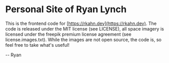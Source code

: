 # Personal Site of Ryan Lynch

This is the frontend code for [https://rkahn.dev](https://rkahn.dev). The code is released under the MIT license (see LICENSE), all space imagery is licensed under the freepik premium license agreement (see license.images.txt). While the images are not open source, the code is, so feel free to take what's useful!

-- Ryan